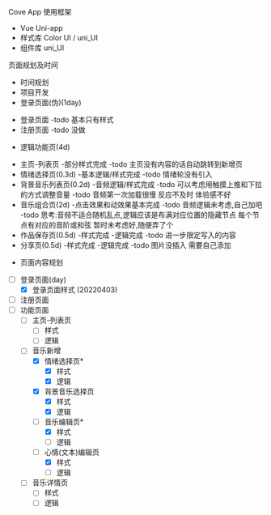 Cove App
使用框架
- Vue Uni-app
- 样式库 Color UI  / uni_UI
- 组件库 uni_UI

页面规划及时间
- 时间规划
- 项目开发
- 登录页面(伪)(1day)
* 登录页面
	-todo 基本只有样式
* 注册页面
	-todo 没做
- 逻辑功能页(4d)
* 主页-列表页
	-部分样式完成
	-todo 主页没有内容的话自动跳转到新增页
* 情绪选择页(0.3d)
	-基本逻辑/样式完成
    -todo  情绪轮没有引入
* 背景音乐列表页(0.2d)
	-音频逻辑/样式完成
	-todo  可以考虑用触摸上推和下拉的方式调整音量 
	-todo  音频第一次加载很慢 反应不及时 体验感不好
* 音乐组合页(2d)
	-点击效果和动效果基本完成
	-todo 音频逻辑未考虑,自己加吧
	-todo 思考:音频不适合随机乱点,逻辑应该是布满对应位置的隐藏节点 每个节点有对应的音阶或和弦 暂时未考虑好,随便弄了个
* 作品保存页(0.5d)
	-样式完成
	-逻辑完成
	-todo 进一步限定写入的内容 
* 分享页(0.5d)
	-样式完成
	-逻辑完成
	-todo 图片没插入 需要自己添加

- 页面内容规划
- [ ] 登录页面(day)
    - [x] 登录页面样式 (20220403)
- [ ] 注册页面
- [ ] 功能页面
    - [ ] 主页-列表页
        - [ ] 样式
        - [ ] 逻辑
    - [ ] 音乐新增
        - [x] 情绪选择页*
            - [x] 样式
            - [x] 逻辑
        - [x] 背景音乐选择页
            - [x] 样式
            - [x] 逻辑
        - [ ] 音乐编辑页*
            - [x] 样式
            - [ ] 逻辑
        - [ ] 心情(文本)编辑页
            - [x] 样式
            - [ ] 逻辑
    - [ ] 音乐详情页
        - [ ] 样式
        - [ ] 逻辑
